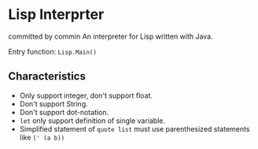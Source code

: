 # Lisp Interprter
committed by commin
An interpreter for Lisp written with Java.

Entry function: `Lisp.Main()`

## Characteristics
 
* Only support integer, don't support float.
* Don't support String.
* Don't support dot-notation.
* `let` only support definition of single variable.
* Simplified statement of `quote list` must use parenthesized statements like `(' (a b))`
